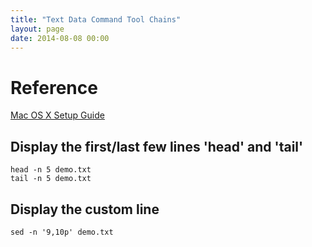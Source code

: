 ```yaml
---
title: "Text Data Command Tool Chains"
layout: page
date: 2014-08-08 00:00
---
```


# Reference #

[Mac OS X Setup Guide](http://www.sourabhbajaj.com/mac-setup)

## Display the first/last few lines 'head' and 'tail' ##

```
head -n 5 demo.txt
tail -n 5 demo.txt
```

## Display the custom line ##

```
sed -n '9,10p' demo.txt
```

